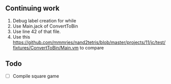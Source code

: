 ## Continuing work

1. Debug label creation for while
2. Use Main.jack of ConvertToBin
3. Use line 42 of that file.
4. Use this <https://github.com/mmmries/nand2tetris/blob/master/projects/11/jc/test/fixtures/ConvertToBin/Main.vm> to compare

## Todo

- [ ] Compile square game
